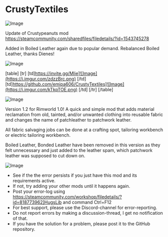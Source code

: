 # CrustyTextiles

![Image](https://i.imgur.com/WAEzk68.png)

Update of Crustypeanuts mod
https://steamcommunity.com/sharedfiles/filedetails/?id=1543745278

Added in Boiled Leather again due to popular demand.
Rebalanced Boiled Leather, thanks Dienes!

![Image](https://i.imgur.com/7Gzt3Rg.png)


[table]
	[tr]
		[td]https://invite.gg/Mlie]![Image](https://i.imgur.com/zdzzBrc.png)
[/td]
		[td]https://github.com/emipa606/CrustyTextiles]![Image](https://i.imgur.com/kTkpTOE.png)
[/td]
	[/tr]
[/table]
	
![Image](https://i.imgur.com/NOW7jU1.png)


Version 1.2 for Rimworld 1.0! A quick and simple mod that adds material reclamation from old, tainted, and/or unwanted clothing into reusable fabric and changes the name of patchleather to patchwork leather.

All fabric salvaging jobs can be done at a crafting spot, tailoring workbench or electric tailoring workbench.

Boiled Leather, Bonded Leather have been removed in this version as they felt unnecessary and just added to the leather spam, which patchwork leather was supposed to cut down on.


![Image](https://i.imgur.com/Rs6T6cr.png)



-  See if the the error persists if you just have this mod and its requirements active.
-  If not, try adding your other mods until it happens again.
-  Post your error-log using https://steamcommunity.com/workshop/filedetails/?id=818773962]HugsLib and command Ctrl+F12
-  For best support, please use the Discord-channel for error-reporting.
-  Do not report errors by making a discussion-thread, I get no notification of that.
-  If you have the solution for a problem, please post it to the GitHub repository.



